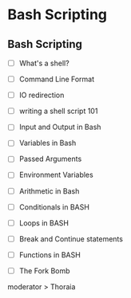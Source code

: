 # Bash Scripting

## Bash Scripting 


- [ ] What's a shell?
- [ ] Command Line Format
- [ ] IO redirection
- [ ] writing a shell script 101
- [ ] Input and Output in Bash
- [ ] Variables in Bash
- [ ] Passed Arguments
- [ ] Environment Variables
- [ ] Arithmetic in Bash
- [ ] Conditionals in BASH
- [ ] Loops in BASH
- [ ] Break and Continue statements
- [ ] Functions in BASH
- [ ] The Fork Bomb


moderator > Thoraia

